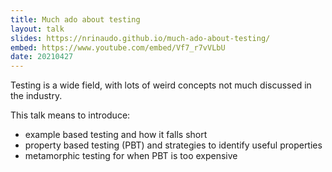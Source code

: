 ```yaml
---
title: Much ado about testing
layout: talk
slides: https://nrinaudo.github.io/much-ado-about-testing/
embed: https://www.youtube.com/embed/Vf7_r7vVLbU
date: 20210427
---
```


Testing is a wide field, with lots of weird concepts not much discussed in the industry.

This talk means to introduce:

* example based testing and how it falls short
* property based testing (PBT) and strategies to identify useful properties
* metamorphic testing for when PBT is too expensive
